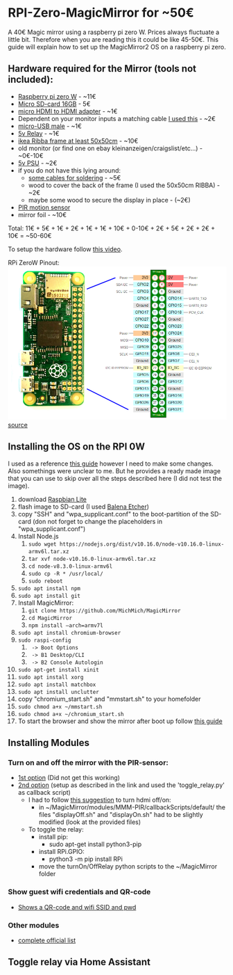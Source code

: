 # RPI-Zero-MagicMirror for ~50€
A 40€ Magic mirror using a raspberry pi zero W.
Prices always fluctuate a little bit. Therefore when you are reading this it could be like 45-50€.
This guide will explain how to set up the MagicMirror2 OS on a raspberry pi zero.

## Hardware required for the Mirror (tools not included):

  * [Raspberry pi zero W](https://www.berrybase.de/raspberry-pi-zero-w) - ~11€
  * [Micro SD-card 16GB](https://www.ebay.de/i/273535152997?chn=ps&norover=1&mkevt=1&mkrid=707-134425-41852-0&mkcid=2&itemid=273535152997&targetid=888516359244&device=c&mktype=pla&googleloc=9068150&poi=&campaignid=1669295758&mkgroupid=90992276282&rlsatarget=pla-888516359244&abcId=1139676&merchantid=7364532&gclid=EAIaIQobChMIppr__Lfl6AIVRrDtCh1c8QtqEAQYAiABEgLwsPD_BwE) - 5€
  * [micro HDMI to HDMI adapter](https://www.aliexpress.com/item/33006250821.html?spm=a2g0s.9042311.0.0.27424c4dyB0J72) - ~1€
  * Dependent on your monitor inputs a matching cable [I used this](https://www.aliexpress.com/item/33014827860.html?spm=a2g0s.9042311.0.0.27424c4dyB0J72) - ~2€
  * [micro-USB male](https://www.aliexpress.com/item/32874847823.html?spm=a2g0s.9042311.0.0.27424c4dczswkm) - ~1€
  * [5v Relay](https://www.aliexpress.com/item/32969889587.html?spm=a2g0o.productlist.0.0.12d12f09ujISno&algo_pvid=617edfee-1041-4329-b242-70a5c9148285&algo_expid=617edfee-1041-4329-b242-70a5c9148285-1&btsid=0ab50f6215867803297066531e46cc&ws_ab_test=searchweb0_0,searchweb201602_,searchweb201603_) - ~1€
  * [ikea Ribba frame at least 50x50cm](https://www.ikea.com/de/de/cat/ribba-serie-16456/) - ~10€
  * old monitor (or find one on ebay kleinanzeigen/craigslist/etc...) - ~0€-10€
  * [5v PSU](https://www.aliexpress.com/item/33008360777.html?spm=a2g0o.productlist.0.0.6aa67977TpXVsT&algo_pvid=e99d80ef-c883-439f-b3f7-81f06a91c2a6&algo_expid=e99d80ef-c883-439f-b3f7-81f06a91c2a6-0&btsid=0ab6f81615867816964263103e5a42&ws_ab_test=searchweb0_0,searchweb201602_,searchweb201603_) - ~2€
  * if you do not have this lying around:
    * [some cables for soldering](https://www.aliexpress.com/item/4000197988123.html?spm=a2g0o.productlist.0.0.150f50f3s6cX67&algo_pvid=f45e848a-ba02-4de6-a01b-d48181557d3b&algo_expid=f45e848a-ba02-4de6-a01b-d48181557d3b-6&btsid=0ab6fb8315867817791791856e45de&ws_ab_test=searchweb0_0,searchweb201602_,searchweb201603_) - ~5€
    * wood to cover the back of the frame (I used the 50x50cm RIBBA) - ~2€
    * maybe some wood to secure the display in place - (~2€)
  * [PIR motion sensor](https://www.aliexpress.com/item/1877185512.html?spm=a2g0s.9042311.0.0.27424c4dvxv2Pn)
  * mirror foil - ~10€
  

Total: 11€ + 5€ + 1€ + 2€ + 1€ + 1€ + 10€ + 0-10€ + 2€ + 5€ + 2€ + 2€ + 10€ = ~50-60€

To setup the hardware follow [this video](www.youtube.com).

RPi ZeroW Pinout:
![RPi Zero W Pinout image not found](https://github.com/CaptainDario/RPI-Zero-MagicMirror/blob/master/rpiZW_pins.png "Logo Title Text 1")
[source](https://raspberrypi.stackexchange.com/questions/83610/gpio-pinout-orientation-raspberypi-zero-w)

## Installing the OS on the RPI 0W

I used as a reference [this guide](http://emmanuelcontreras.com/how-to/how-to-create-a-magic-mirror-2-with-pi-zero-w/) however I need to make some changes. Also somethings were unclear to me. But he provides a ready made image that you can use to skip over all the steps described here (I did not test the image).

1. download [Raspbian Lite](https://www.raspberrypi.org/downloads/raspbian/)
1. flash image to SD-card (I used [Balena Etcher](https://www.balena.io/etcher/))
2. copy "SSH" and "wpa_supplicant.conf" to the boot-partition of the SD-card (don not forget to change the placeholders in "wpa_supplicant.conf")
3. Install Node.js
    1. ``` sudo wget https://nodejs.org/dist/v10.16.0/node-v10.16.0-linux-armv6l.tar.xz ```
    2. ```tar xvf node-v10.16.0-linux-armv6l.tar.xz```
    3. ```cd node-v8.3.0-linux-armv6l```
    4. ```sudo cp -R * /usr/local/```
    5. ```sudo reboot```
4. ```sudo apt install npm```
5. ```sudo apt install git```
6. Install MagicMirror:
    1. ```git clone https://github.com/MichMich/MagicMirror```
    2. ```cd MagicMirror```
    3. ```npm install –arch=armv7l ```
7. ```sudo apt install chromium-browser```
8. ```sudo raspi-config```
    1. ``` -> Boot Options```
    2. ``` -> B1 Desktop/CLI```
    3. ``` -> B2 Console Autologin```
9. ```sudo apt-get install xinit```
10. ```sudo apt install xorg```
11. ```sudo apt install matchbox```
12. ```sudo apt install unclutter```
13. copy "chromium_start.sh" and "mmstart.sh" to your homefolder
14. ```sudo chmod a+x ~/mmstart.sh```
15. ```sudo chmod a+x ~/chromium_start.sh```
17. To start the browser and show the mirror after boot up follow [this guide](https://github.com/MichMich/MagicMirror/wiki/Auto-Starting-MagicMirror)


## Installing Modules

### Turn on and off the mirror with the PIR-sensor:
 * [1st option](https://github.com/paviro/MMM-PIR-Sensor) (Did not get this working)
 * [2nd option](https://github.com/mboskamp/MMM-PIR) (setup as described in the link and used the 'toggle_relay.py' as callback script)
   * I had to follow [this suggestion](https://github.com/mboskamp/MMM-PIR/issues/10#issuecomment-519239401) to turn hdmi off/on:
     * in ~/MagicMirror/modules/MMM-PIR/callbackScripts/default/ the files "displayOff.sh" and "displayOn.sh" had to be slightly modified (look at the provided files)
   * To toggle the relay:
     * install pip:
       * sudo apt-get install python3-pip
     * install RPi.GPIO:
       * python3 -m pip install RPi
     * move the turnOn/OffRelay python scripts to the ~/MagicMirror folder
     
     
### Show guest wifi credentials and QR-code
  * [Shows a QR-code and wifi SSID and pwd](https://github.com/TeraTech/MMM-WiFiPassword)

### Other modules
* [complete official list](https://github.com/MichMich/MagicMirror/wiki/3rd-Party-Modules)



## Toggle relay via Home Assistant
